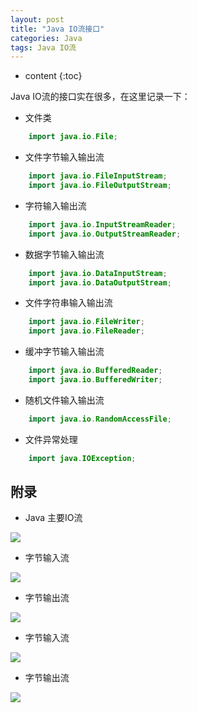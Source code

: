 ```yaml
---
layout: post
title: "Java IO流接口"
categories: Java
tags: Java IO流
---
```


* content
{:toc}

Java IO流的接口实在很多，在这里记录一下：




* 文件类

```java
    import java.io.File;
```

* 文件字节输入输出流

```java
    import java.io.FileInputStream;
    import java.io.FileOutputStream;
```

* 字符输入输出流

```java
    import java.io.InputStreamReader;
    import java.io.OutputStreamReader;
```

* 数据字节输入输出流

```java
    import java.io.DataInputStream;
    import java.io.DataOutputStream;
```

* 文件字符串输入输出流

```java
    import java.io.FileWriter;
    import java.io.FileReader;
```

* 缓冲字节输入输出流

```java
    import java.io.BufferedReader;
    import java.io.BufferedWriter;
```

* 随机文件输入输出流

```java
    import java.io.RandomAccessFile;
```

* 文件异常处理

```java
    import java.IOException;
```

## 附录

* Java 主要IO流

![](http://7xr2ek.com1.z0.glb.clouddn.com/blog/image/java-io-1.gif)

* 字节输入流

![](http://7xr2ek.com1.z0.glb.clouddn.com/blog/image/java-io-2.gif)

* 字节输出流

![](http://7xr2ek.com1.z0.glb.clouddn.com/blog/image/java-io-3.gif)

* 字节输入流

![](http://7xr2ek.com1.z0.glb.clouddn.com/blog/image/java-io-4.gif)

* 字节输出流

![](http://7xr2ek.com1.z0.glb.clouddn.com/blog/image/java-io-5.gif)
